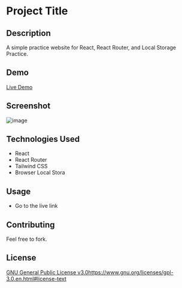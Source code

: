 # Project Title

## Description
A simple practice website for React, React Router, and Local Storage Practice.

## Demo
[Live Demo](https://strong-heliotrope-877916.netlify.app/)

## Screenshot
![image](https://github.com/tashrique/Shopping-Cart-Implementation-With-React-Router-Local-Storage/assets/105752119/25b52ad4-9cb3-4ef5-a898-d4285cbfdb62)



## Technologies Used
- React
- React Router
- Tailwind CSS
- Browser Local Stora


## Usage
- Go to the live link

## Contributing
Feel free to fork.

## License
[GNU General Public License v3.0](https://www.gnu.org/licenses/gpl-3.0.en.html#license-text)https://www.gnu.org/licenses/gpl-3.0.en.html#license-text
